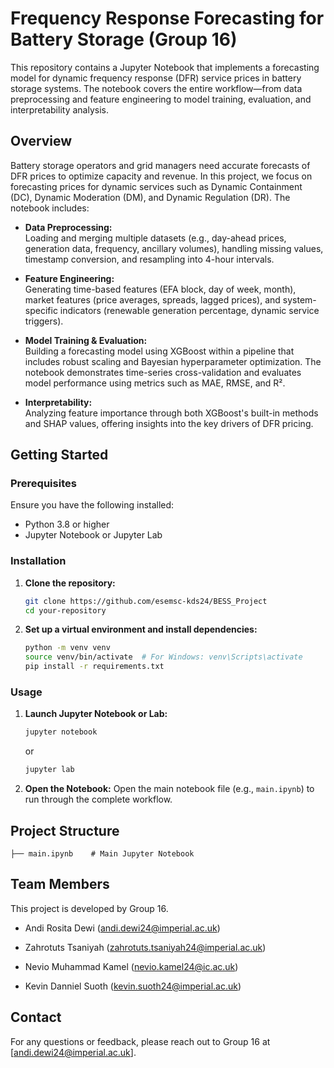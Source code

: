 # Frequency Response Forecasting for Battery Storage (Group 16)

This repository contains a Jupyter Notebook that implements a forecasting model for dynamic frequency response (DFR) service prices in battery storage systems. The notebook covers the entire workflow—from data preprocessing and feature engineering to model training, evaluation, and interpretability analysis.

## Overview

Battery storage operators and grid managers need accurate forecasts of DFR prices to optimize capacity and revenue. In this project, we focus on forecasting prices for dynamic services such as Dynamic Containment (DC), Dynamic Moderation (DM), and Dynamic Regulation (DR). The notebook includes:

- **Data Preprocessing:**  
  Loading and merging multiple datasets (e.g., day-ahead prices, generation data, frequency, ancillary volumes), handling missing values, timestamp conversion, and resampling into 4-hour intervals.

- **Feature Engineering:**  
  Generating time-based features (EFA block, day of week, month), market features (price averages, spreads, lagged prices), and system-specific indicators (renewable generation percentage, dynamic service triggers).

- **Model Training & Evaluation:**  
  Building a forecasting model using XGBoost within a pipeline that includes robust scaling and Bayesian hyperparameter optimization. The notebook demonstrates time-series cross-validation and evaluates model performance using metrics such as MAE, RMSE, and R².

- **Interpretability:**  
  Analyzing feature importance through both XGBoost's built-in methods and SHAP values, offering insights into the key drivers of DFR pricing.

## Getting Started

### Prerequisites

Ensure you have the following installed:
- Python 3.8 or higher
- Jupyter Notebook or Jupyter Lab

### Installation

1. **Clone the repository:**
   ```bash
   git clone https://github.com/esemsc-kds24/BESS_Project
   cd your-repository
   ```

2. **Set up a virtual environment and install dependencies:**
   ```bash
   python -m venv venv
   source venv/bin/activate  # For Windows: venv\Scripts\activate
   pip install -r requirements.txt
   ```

### Usage

1. **Launch Jupyter Notebook or Lab:**
   ```bash
   jupyter notebook
   ```
   or
   ```bash
   jupyter lab
   ```

2. **Open the Notebook:**
   Open the main notebook file (e.g., `main.ipynb`) to run through the complete workflow.

## Project Structure

```
├── main.ipynb    # Main Jupyter Notebook
```

## Team Members

This project is developed by Group 16.  
- Andi Rosita Dewi (andi.dewi24@imperial.ac.uk)
 
- Zahrotuts Tsaniyah (zahrotuts.tsaniyah24@imperial.ac.uk)
 
- Nevio Muhammad Kamel (nevio.kamel24@ic.ac.uk)
 
- Kevin Danniel Suoth (kevin.suoth24@imperial.ac.uk)
## Contact

For any questions or feedback, please reach out to Group 16 at [andi.dewi24@imperial.ac.uk].

```

